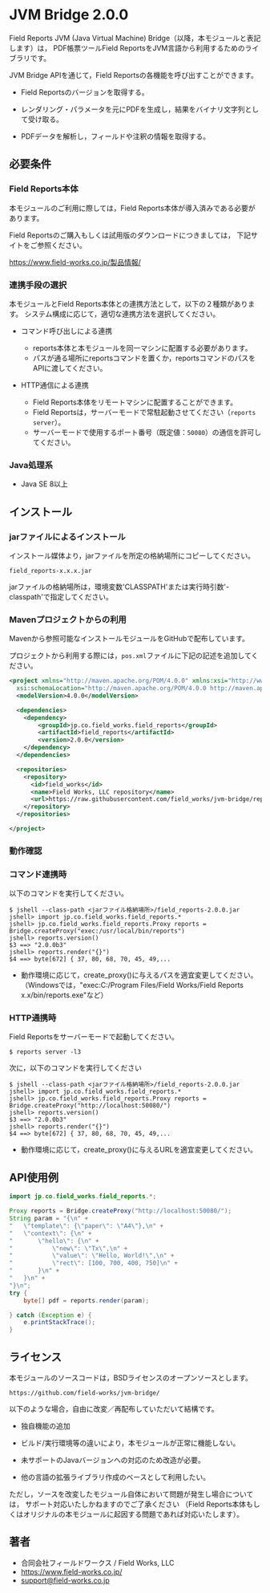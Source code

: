JVM Bridge 2.0.0
================

Field Reports JVM (Java Virtual Machine) Bridge（以降，本モジュールと表記します）は，
PDF帳票ツールField ReportsをJVM言語から利用するためのライブラリです。

JVM Bridge APIを通じて，Field Reportsの各機能を呼び出すことができます。

* Field Reportsのバージョンを取得する。

* レンダリング・パラメータを元にPDFを生成し，結果をバイナリ文字列として受け取る。

* PDFデータを解析し，フィールドや注釈の情報を取得する。

## 必要条件
### Field Reports本体

本モジュールのご利用に際しては，Field Reports本体が導入済みである必要があります。

Field Reportsのご購入もしくは試用版のダウンロードにつきましては，
下記サイトをご参照ください。

https://www.field-works.co.jp/製品情報/

### 連携手段の選択

本モジュールとField Reports本体との連携方法として，以下の２種類があります。
システム構成に応じて，適切な連携方法を選択してください。

* コマンド呼び出しによる連携
    - reports本体と本モジュールを同一マシンに配置する必要があります。
    - パスが通る場所にreportsコマンドを置くか，reportsコマンドのパスをAPIに渡してください。

* HTTP通信による連携
    - Field Reports本体をリモートマシンに配置することができます。
    - Field Reportsは，サーバーモードで常駐起動させてください（`reports server`）。
    - サーバーモードで使用するポート番号（既定値：`50080`）の通信を許可してください。

### Java処理系

* Java SE 8以上

## インストール
### jarファイルによるインストール

インストール媒体より，jarファイルを所定の格納場所にコピーしてください。

    field_reports-x.x.x.jar

jarファイルの格納場所は，環境変数'CLASSPATH'または実行時引数'-classpath'で指定してください。

### Mavenプロジェクトからの利用

Mavenから参照可能なインストールモジュールをGitHubで配布しています。

プロジェクトから利用する際には，`pos.xml`ファイルに下記の記述を追加してください。

```xml:pom.xml
<project xmlns="http://maven.apache.org/POM/4.0.0" xmlns:xsi="http://www.w3.org/2001/XMLSchema-instance"
  xsi:schemaLocation="http://maven.apache.org/POM/4.0.0 http://maven.apache.org/maven-v4_0_0.xsd">
  <modelVersion>4.0.0</modelVersion>

  <dependencies>
    <dependency>
        <groupId>jp.co.field_works.field_reports</groupId>
        <artifactId>field_reports</artifactId>
        <version>2.0.0</version>
    </dependency>
  </dependencies>

  <repositories>
    <repository>
      <id>field_works</id>
      <name>Field Works, LLC repository</name>
      <url>https://raw.githubusercontent.com/field_works/jvm-bridge/repo/</url>
    </repository>
  </repositories>

</project>
```

### 動作確認
### コマンド連携時

以下のコマンドを実行してください。

```
$ jshell --class-path <jarファイル格納場所>/field_reports-2.0.0.jar
jshell> import jp.co.field_works.field_reports.*
jshell> jp.co.field_works.field_reports.Proxy reports = Bridge.createProxy("exec:/usr/local/bin/reports")
jshell> reports.version()
$3 ==> "2.0.0b3"
jshell> reports.render("{}")
$4 ==> byte[672] { 37, 80, 68, 70, 45, 49,...
```

* 動作環境に応じて，create_proxy()に与えるパスを適宜変更してください。  
  （Windowsでは，"exec:C:/Program Files/Field Works/Field Reports x.x/bin/reports.exe"など）

### HTTP通携時

Field Reportsをサーバーモードで起動してください。

```
$ reports server -l3
```

次に，以下のコマンドを実行してください

```
$ jshell --class-path <jarファイル格納場所>/field_reports-2.0.0.jar
jshell> import jp.co.field_works.field_reports.*
jshell> jp.co.field_works.field_reports.Proxy reports = Bridge.createProxy("http://localhost:50080/")
jshell> reports.version()
$3 ==> "2.0.0b3"
jshell> reports.render("{}")
$4 ==> byte[672] { 37, 80, 68, 70, 45, 49,...
```

* 動作環境に応じて，create_proxy()に与えるURLを適宜変更してください。  

## API使用例

```java
import jp.co.field_works.field_reports.*;

Proxy reports = Bridge.createProxy("http://localhost:50080/");
String param = "{\n" +
"   \"template\": {\"paper\": \"A4\"},\n" +
"   \"context\": {\n" +
"       \"hello\": {\n" +
"           \"new\": \"Tx\",\n" +
"           \"value\": \"Hello, World!\",\n" +
"           \"rect\": [100, 700, 400, 750]\n" +
"       }\n" +
"   }\n" +
"}\n";
try {
    byte[] pdf = reports.render(param);

} catch (Exception e) {
    e.printStackTrace();
}
```

## ライセンス

本モジュールのソースコードは，BSDライセンスのオープンソースとします。

    https://github.com/field-works/jvm-bridge/

以下のような場合，自由に改変／再配布していただいて結構です。

* 独自機能の追加

* ビルド/実行環境等の違いにより，本モジュールが正常に機能しない。

* 未サポートのJavaバージョンへの対応のため改造が必要。

* 他の言語の拡張ライブラリ作成のベースとして利用したい。

ただし，ソースを改変したモジュール自体において問題が発生し場合については，
サポート対応いたしかねますのでご了承ください
（Field Reports本体もしくはオリジナルの本モジュールに起因する問題であれば対応いたします）。

## 著者

* 合同会社フィールドワークス / Field Works, LLC
* https://www.field-works.co.jp/
* support@field-works.co.jp